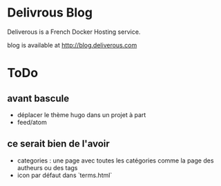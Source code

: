 # Delivrous Blog

Deliverous is a French Docker Hosting service.

blog is available at http://blog.deliverous.com

# ToDo 

## avant bascule

- déplacer le thème hugo dans un projet à part
- feed/atom

## ce serait bien de l'avoir

- categories : une page avec toutes les catégories comme la page des autheurs ou des tags
- icon par défaut dans ̀ terms.html` 

